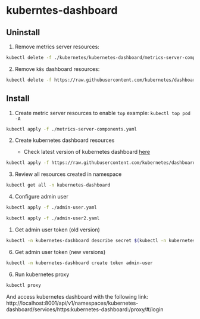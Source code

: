 # kuberntes-dashboard
## Uninstall

1. Remove metrics server resources:


```bash
kubectl delete -f ./kubernetes/kubernetes-dashboard/metrics-server-components.yaml
```
2. Remove `k8s` dashboard resources:

```bash
kubectl delete -f https://raw.githubusercontent.com/kubernetes/dashboard/v2.5.0/aio/deploy/recommended.yaml
```

## Install

1. Create metric server resources to enable `top` example: `kubectl top pod -A`

```bash
kubectl apply -f ./metrics-server-components.yaml
```

2. Create kubernetes dashboard resources

    -  Check latest version of kubernetes dashboard [here](https://github.com/kubernetes/dashboard/releases)

```bash
kubectl apply -f https://raw.githubusercontent.com/kubernetes/dashboard/v2.5.0/aio/deploy/recommended.yaml
```

3. Review all resources created in namespace

```bash
kubectl get all -n kubernetes-dashboard
```

4. Configure admin user

```bash
kubectl apply -f ./admin-user.yaml
```

```bash
kubectl apply -f ./admin-user2.yaml
```

1. Get admin user token (old version)

```bash
kubectl -n kubernetes-dashboard describe secret $(kubectl -n kubernetes-dashboard get secret |grep admin-user-token | awk '{print $1}')
```

6. Get admin user token (new versions)

```bash
kubectl -n kubernetes-dashboard create token admin-user
```

6. Run kubernetes proxy

```bash
kubectl proxy
```

And access kubernetes dashboard with the following link: http://localhost:8001/api/v1/namespaces/kubernetes-dashboard/services/https:kubernetes-dashboard:/proxy/#/login
